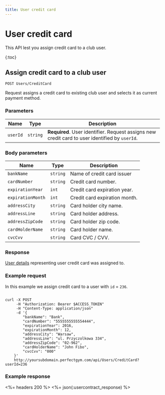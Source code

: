 ```yaml
---
title: User credit card
---
```


# User credit card

This API lest you assign credit card to a club user.

{:toc}


## Assign credit card to a club user

    POST Users/CreditCard

Request assigns a credit card to existing club user and selects it as current payment method.


### Parameters

Name  	    | Type       		| Description
------------|-------------------|------------
`userId`    |`string`    		| **Required**. User identifier. Request assigns new credit card to user identified by `userId`.


### Body parameters

Name     	    	| Type       		| Description
--------------------|-------------------|------------
`bankName` 			|`string`    		| Name of credit card issuer
`cardNumber`     	|`string`    		| Credit card number.
`expirationYear`    |`int`	    		| Credit card expiration year.
`expirationMonth`  	|`int`				| Credit card expiration month.
`addressCity`     	|`string`    		| Card holder city name.
`addressLine`     	|`string`    		| Card holder address.
`addressZipCode`    |`string`    		| Card holder zip code.
`cardHolderName`    |`string`    		| Card holder name.
`cvcCvv`     		|`string`    		| Card CVC / CVV.


### Response

[User details][UserDetailsProperties] representing user credit card was assigned to.


### Example request

In this example we assign credit card to a user with `id` = `236`.

``` command-line

curl -X POST 
	 -H "Authorization: Bearer $ACCESS_TOKEN" 
	 -H "Content-Type: application/json" 
	 -d '{
	    "bankName": "Bank",
	    "cardNumber": "5555555555554444",
	    "expirationYear": 2016,
		"expirationMonth": 12,
		"addressCity": "Warsaw",
		"addressLine": "ul. Przyczolkowa 334",
		"addressZipCode": "02-962",
		"cardHolderName": "John Fibo",
		"cvcCvv": "000"    
	}' 
	http://yoursubdomain.perfectgym.com/api/Users/CreditCard?userId=236
```


### Example response

<%= headers 200 %>
<%= json(:usercontract_response) %>



[UserDetailsProperties]: /api/users/userdetails#properties
[Contract]: /appendix/datatypes/contract
